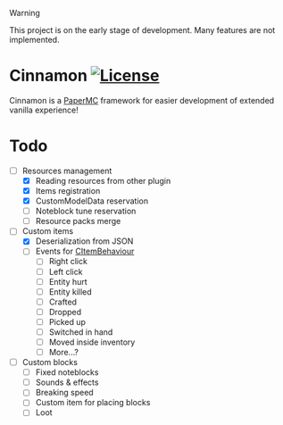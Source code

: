 > [!WARNING]
> This project is on the early stage of development. Many features are not implemented.


# Cinnamon [![License](https://img.shields.io/badge/License-MIT-blue)](./LICENSE)
Cinnamon is a [PaperMC](https://papermc.io/) framework for easier development of extended vanilla experience!

# Todo
- [ ] Resources management
  - [X] Reading resources from other plugin
  - [X] Items registration
  - [X] CustomModelData reservation
  - [ ] Noteblock tune reservation
  - [ ] Resource packs merge
- [ ] Custom items
  - [X] Deserialization from JSON
  - [ ] Events for [CItemBehaviour](./src/main/java/dev/avatcher/cinnamon/item/CItemBehaviour.java)
    - [ ] Right click
    - [ ] Left click
    - [ ] Entity hurt
    - [ ] Entity killed
    - [ ] Crafted
    - [ ] Dropped
    - [ ] Picked up
    - [ ] Switched in hand
    - [ ] Moved inside inventory
    - [ ] More...?
- [ ] Custom blocks
  - [ ] Fixed noteblocks
  - [ ] Sounds & effects
  - [ ] Breaking speed
  - [ ] Custom item for placing blocks
  - [ ] Loot